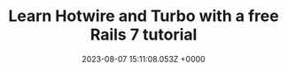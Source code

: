 ---
title: "Learn Hotwire and Turbo with a free Rails 7 tutorial"
link: "https://www.hotrails.dev/turbo-rails"
date: "2023-08-07 15:11:08.053Z +0000"
description: "In this free Turbo Rails tutorial, we will learn how to use Hotwire and Turbo with Ruby on Rails by building an application inspired by a real-world project."
category: "rails"
---